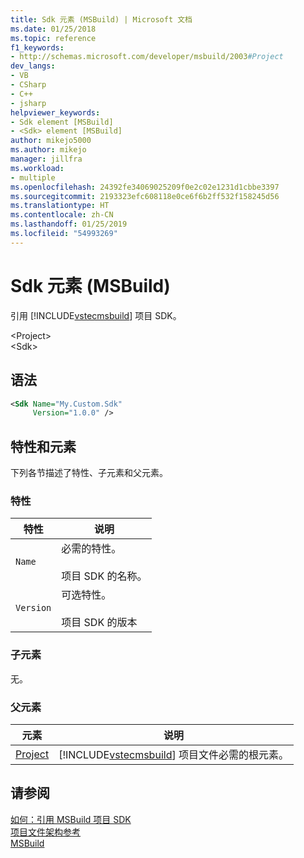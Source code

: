 ```yaml
---
title: Sdk 元素 (MSBuild) | Microsoft 文档
ms.date: 01/25/2018
ms.topic: reference
f1_keywords:
- http://schemas.microsoft.com/developer/msbuild/2003#Project
dev_langs:
- VB
- CSharp
- C++
- jsharp
helpviewer_keywords:
- Sdk element [MSBuild]
- <Sdk> element [MSBuild]
author: mikejo5000
ms.author: mikejo
manager: jillfra
ms.workload:
- multiple
ms.openlocfilehash: 24392fe34069025209f0e2c02e1231d1cbbe3397
ms.sourcegitcommit: 2193323efc608118e0ce6f6b2ff532f158245d56
ms.translationtype: HT
ms.contentlocale: zh-CN
ms.lasthandoff: 01/25/2019
ms.locfileid: "54993269"
---
```

# <a name="sdk-element-msbuild"></a>Sdk 元素 (MSBuild)
引用 [!INCLUDE[vstecmsbuild](../extensibility/internals/includes/vstecmsbuild_md.md)] 项目 SDK。  

 \<Project>  
 \<Sdk>  


## <a name="syntax"></a>语法  

```xml  
<Sdk Name="My.Custom.Sdk"
     Version="1.0.0" />  
```  

## <a name="attributes-and-elements"></a>特性和元素  
 下列各节描述了特性、子元素和父元素。  

### <a name="attributes"></a>特性  

|特性|说明|  
|---------------|-----------------|  
|`Name`|必需的特性。<br /><br /> 项目 SDK 的名称。|  
|`Version`|可选特性。<br /><br /> 项目 SDK 的版本|  

### <a name="child-elements"></a>子元素  
 无。

### <a name="parent-elements"></a>父元素  

| 元素 | 说明 |
| - | - |
| [Project](../msbuild/project-element-msbuild.md) | [!INCLUDE[vstecmsbuild](../extensibility/internals/includes/vstecmsbuild_md.md)] 项目文件必需的根元素。 |

## <a name="see-also"></a>请参阅  
 [如何：引用 MSBuild 项目 SDK](../msbuild/how-to-use-project-sdk.md)   
 [项目文件架构参考](../msbuild/msbuild-project-file-schema-reference.md)   
 [MSBuild](../msbuild/msbuild.md)
